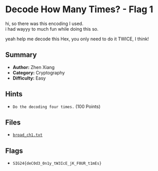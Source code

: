# Decode How Many Times? - Flag 1

hi, so there was this encoding I used. \
i had wayyy to much fun while doing this so.

yeah help me decode this Hex, you only need to do it TWICE, I think!

## Summary
- **Author:** Zhen Xiang
- **Category:** Cryptography
- **Difficulty:** Easy

## Hints
- `Do the decoding four times.` (100 Points)

## Files
- [`broad_ch1.txt`](./dist/broad_ch1.txt)

## Flags
- `SIG24{deC0d3_0n1y_tW3IcE_jK_F0UR_t1mEs}`
